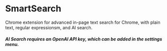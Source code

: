 # SmartSearch 
Chrome extension for advanced in-page text search for Chrome, with plain text, regular expressionsm, and AI search. 

#### *AI Search requires an OpenAI API key, which can be added in the settings menu.*
